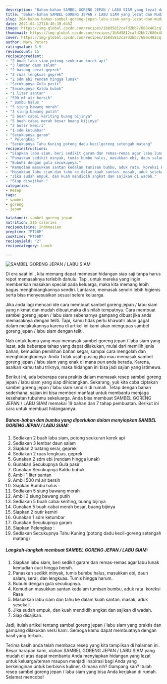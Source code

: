 ```yaml
---
description: "Bahan-bahan SAMBEL GORENG JEPAN / LABU SIAM yang lezat dan Mudah Dibuat"
title: "Bahan-bahan SAMBEL GORENG JEPAN / LABU SIAM yang lezat dan Mudah Dibuat"
slug: 204-bahan-bahan-sambel-goreng-jepan-labu-siam-yang-lezat-dan-mudah-dibuat
date: 2021-04-12T18:46:39.645Z
image: https://img-global.cpcdn.com/recipes/1b8d5812ca7d2bb7/680x482cq70/sambel-goreng-jepan-labu-siam-foto-resep-utama.jpg
thumbnail: https://img-global.cpcdn.com/recipes/1b8d5812ca7d2bb7/680x482cq70/sambel-goreng-jepan-labu-siam-foto-resep-utama.jpg
cover: https://img-global.cpcdn.com/recipes/1b8d5812ca7d2bb7/680x482cq70/sambel-goreng-jepan-labu-siam-foto-resep-utama.jpg
author: Mary Peters
ratingvalue: 3.9
reviewcount: 15
recipeingredient:
- "2 buah labu siam potong seukuran korek api"
- "3 lembar daun salam"
- "2 batang serai geprek"
- "2 ruas lengkuas geprek"
- "2 sdm ebi rendam hingga lunak"
- "Secukupnya Gula pasir"
- "Secukupnya Kaldu bubuk"
- "1 liter santan"
- "500 ml air bersih"
- " Bumbu halus "
- "5 siung bawang merah"
- "3 siung bawang putih"
- "5 buah cabai keriting buang bijinya"
- "5 buah cabai merah besar buang bijinya"
- "2 butir kemiri"
- "1 sdm ketumbar"
- "Secukupnya garam"
- " Pelengkap "
- "Secukupnya Tahu Kuning potong dadu kecilgoreng setengah matang"
recipeinstructions:
- "Siapkan labu siam, beri sedikit garam dan remas-remas agar labu lunak kemudian cuci hingga bersih."
- "Panaskan sedikit minyak, tumis bumbu halus, masukkan ebi, daun salam, serai, dan lengkuas. Tumis hingga harum."
- "Bubuhi dengan gula secukupnya."
- "Kemudian masukkan santan kedalam tumisan bumbu, aduk rata. koreksi Rasa"
- "Masukkan labu siam dan tahu ke dalam kuah santan. masak, aduk sesekali."
- "Jika sudah empuk, dan kuah mendidih angkat dan sajikan di wadah."
- "Siap disajikan."
categories:
- Resep
tags:
- sambel
- goreng
- jepan

katakunci: sambel goreng jepan 
nutrition: 216 calories
recipecuisine: Indonesian
preptime: "PT28M"
cooktime: "PT56M"
recipeyield: "2"
recipecategory: Lunch

---
```



![SAMBEL GORENG JEPAN / LABU SIAM](https://img-global.cpcdn.com/recipes/1b8d5812ca7d2bb7/680x482cq70/sambel-goreng-jepan-labu-siam-foto-resep-utama.jpg)

Di era  saat ini , kita memang dapat memesan hidangan siap saji tanpa harus repot memasaknya terlebih dahulu. Tapi, untuk mereka yang ingin memberikan masakan special pada keluarga, maka kita memang lebih bagus menghidangkannya sendiri. Lantaran, memasak sendiri lebih higienis serta bisa menyesuaikan sesuai selera keluarga.

Jika anda lagi mencari ide cara membuat sambel goreng jepan / labu siam yang nikmat dan mudah dibuat,maka di sinilah tempatnya. Cara membuat sambel goreng jepan / labu siam  sebenarnya gampang dibuat jika anda memasaknya dengan teliti. Tapi, kamu tidak perlu khawatir akan gagal dalam melakukannya 
karena di artikel ini kami akan mengupas sambel goreng jepan / labu siam dengan teliti.  



Nah untuk kamu yang mau memasak sambel goreng jepan / labu siam yang lezat, ada beberapa tahap yang dapat dilakukan, mulai dari memilih jenis bahan, kemudian pemilihan bahan segar, sampai cara mengolah dan menghidangkannya. Anda Tidak usah pusing jika mau memasak sambel goreng jepan / labu siam yang enak di mana pun anda berada. Karena, asalkan kamu  tahu triknya, maka hidangan ini bisa jadi sajian yang istimewa.

Berikut ini, ada beberapa cara praktis  dalam memasak resep sambel goreng jepan / labu siam yang siap dihidangkan. Sekarang, yuk kita coba ciptakan sambel goreng jepan / labu siam sendiri di rumah. Tetap dengan bahan sederhana, sajian ini bisa memberi manfaat untuk membantu menjaga kesehatan tubuhmu sekeluarga. Anda bisa membuat SAMBEL GORENG JEPAN / LABU SIAM memakai 19 bahan dan 7 tahap pembuatan. Berikut ini cara untuk membuat hidangannya.

<!--inarticleads1-->

##### Bahan-bahan dan bumbu yang diperlukan dalam menyiapkan SAMBEL GORENG JEPAN / LABU SIAM:

1. Sediakan 2 buah labu siam, potong seukuran korek api
1. Sediakan 3 lembar daun salam
1. Siapkan 2 batang serai, geprek
1. Sediakan 2 ruas lengkuas, geprek
1. Gunakan 2 sdm ebi (rendam hingga lunak)
1. Gunakan Secukupnya Gula pasir
1. Gunakan Secukupnya Kaldu bubuk
1. Ambil 1 liter santan
1. Ambil 500 ml air bersih
1. Siapkan  Bumbu halus :
1. Sediakan 5 siung bawang merah
1. Ambil 3 siung bawang putih
1. Sediakan 5 buah cabai keriting, buang bijinya
1. Gunakan 5 buah cabai merah besar, buang bijinya
1. Siapkan 2 butir kemiri
1. Gunakan 1 sdm ketumbar
1. Gunakan Secukupnya garam
1. Siapkan  Pelengkap :
1. Sediakan Secukupnya Tahu Kuning (potong dadu kecil-goreng setengah matang)




<!--inarticleads2-->

##### Langkah-langkah membuat SAMBEL GORENG JEPAN / LABU SIAM:

1. Siapkan labu siam, beri sedikit garam dan remas-remas agar labu lunak kemudian cuci hingga bersih.
1. Panaskan sedikit minyak, tumis bumbu halus, masukkan ebi, daun salam, serai, dan lengkuas. Tumis hingga harum.
1. Bubuhi dengan gula secukupnya.
1. Kemudian masukkan santan kedalam tumisan bumbu, aduk rata. koreksi Rasa
1. Masukkan labu siam dan tahu ke dalam kuah santan. masak, aduk sesekali.
1. Jika sudah empuk, dan kuah mendidih angkat dan sajikan di wadah.
1. Siap disajikan.




Jadi, itulah artikel tentang  sambel goreng jepan / labu siam  yang praktis dan gampang dilakukan versi kami. Semoga kamu dapat membuatnya dengan hasil yang terbaik. 

Terima kasih anda telah membaca resep yang kita tampilkan di halaman ini. Besar harapan kami, olahan  SAMBEL GORENG JEPAN / LABU SIAM yang mudah di atas dapat membantu Anda menyiapkan hidangan yang lezat untuk keluarga/teman maupun menjadi inspirasi bagi Anda yang berkeinginan untuk berbisnis kuliner. Gimana nih? Gampang kan? Itulah resep sambel goreng jepan / labu siam yang bisa Anda kerjakan di rumah. Selamat mencoba!

